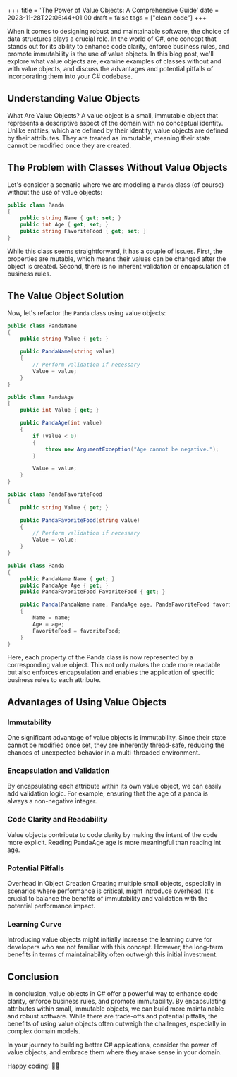 +++
title = 'The Power of Value Objects: A Comprehensive Guide'
date = 2023-11-28T22:06:44+01:00
draft = false
tags = ["clean code"]
+++


When it comes to designing robust and maintainable software, the choice of data structures plays a crucial role. In the world of C#, one concept that stands out for its ability to enhance code clarity, enforce business rules, and promote immutability is the use of value objects. In this blog post, we'll explore what value objects are, examine examples of classes without and with value objects, and discuss the advantages and potential pitfalls of incorporating them into your C# codebase.

## Understanding Value Objects
What Are Value Objects?
A value object is a small, immutable object that represents a descriptive aspect of the domain with no conceptual identity. Unlike entities, which are defined by their identity, value objects are defined by their attributes. They are treated as immutable, meaning their state cannot be modified once they are created.

## The Problem with Classes Without Value Objects
Let's consider a scenario where we are modeling a `Panda` class (of course) without the use of value objects:

```csharp
public class Panda
{
    public string Name { get; set; }
    public int Age { get; set; }
    public string FavoriteFood { get; set; }
}
```

While this class seems straightforward, it has a couple of issues. First, the properties are mutable, which means their values can be changed after the object is created. Second, there is no inherent validation or encapsulation of business rules.

## The Value Object Solution
Now, let's refactor the `Panda` class using value objects:

```csharp
public class PandaName
{
    public string Value { get; }

    public PandaName(string value)
    {
        // Perform validation if necessary
        Value = value;
    }
}

public class PandaAge
{
    public int Value { get; }

    public PandaAge(int value)
    {
        if (value < 0)
        {
            throw new ArgumentException("Age cannot be negative.");
        }

        Value = value;
    }
}

public class PandaFavoriteFood
{
    public string Value { get; }

    public PandaFavoriteFood(string value)
    {
        // Perform validation if necessary
        Value = value;
    }
}

public class Panda
{
    public PandaName Name { get; }
    public PandaAge Age { get; }
    public PandaFavoriteFood FavoriteFood { get; }

    public Panda(PandaName name, PandaAge age, PandaFavoriteFood favoriteFood)
    {
        Name = name;
        Age = age;
        FavoriteFood = favoriteFood;
    }
}
```

Here, each property of the Panda class is now represented by a corresponding value object. This not only makes the code more readable but also enforces encapsulation and enables the application of specific business rules to each attribute.

## Advantages of Using Value Objects

### Immutability
One significant advantage of value objects is immutability. Since their state cannot be modified once set, they are inherently thread-safe, reducing the chances of unexpected behavior in a multi-threaded environment.

### Encapsulation and Validation
By encapsulating each attribute within its own value object, we can easily add validation logic. For example, ensuring that the age of a panda is always a non-negative integer.

### Code Clarity and Readability
Value objects contribute to code clarity by making the intent of the code more explicit. Reading PandaAge age is more meaningful than reading int age.

### Potential Pitfalls
Overhead in Object Creation
Creating multiple small objects, especially in scenarios where performance is critical, might introduce overhead. It's crucial to balance the benefits of immutability and validation with the potential performance impact.

### Learning Curve
Introducing value objects might initially increase the learning curve for developers who are not familiar with this concept. However, the long-term benefits in terms of maintainability often outweigh this initial investment.

## Conclusion
In conclusion, value objects in C# offer a powerful way to enhance code clarity, enforce business rules, and promote immutability. By encapsulating attributes within small, immutable objects, we can build more maintainable and robust software. While there are trade-offs and potential pitfalls, the benefits of using value objects often outweigh the challenges, especially in complex domain models.

In your journey to building better C# applications, consider the power of value objects, and embrace them where they make sense in your domain. 

Happy coding! 🐼✨